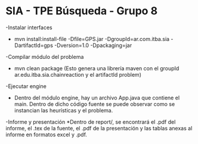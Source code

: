 # SIA - TPE Búsqueda - Grupo 8


-Instalar interfaces
* mvn install:install-file -Dfile=GPS.jar -DgroupId=ar.com.itba.sia -DartifactId=gps -Dversion=1.0 -Dpackaging=jar

-Compilar módulo del problema
* mvn clean package (Esto genera una librería maven con el groupId ar.edu.itba.sia.chainreaction y el artifactId problem)

-Ejecutar engine
* Dentro del módulo engine, hay un archivo App.java que contiene el main. Dentro de dicho código fuente se puede observar como se instancian las heurísticas y el problema.

-Informe y presentación
*Dentro de report/, se encontrará el .pdf del informe, el .tex de la fuente, el .pdf de la presentación y las tablas anexas al informe en formatos excel y .pdf.
